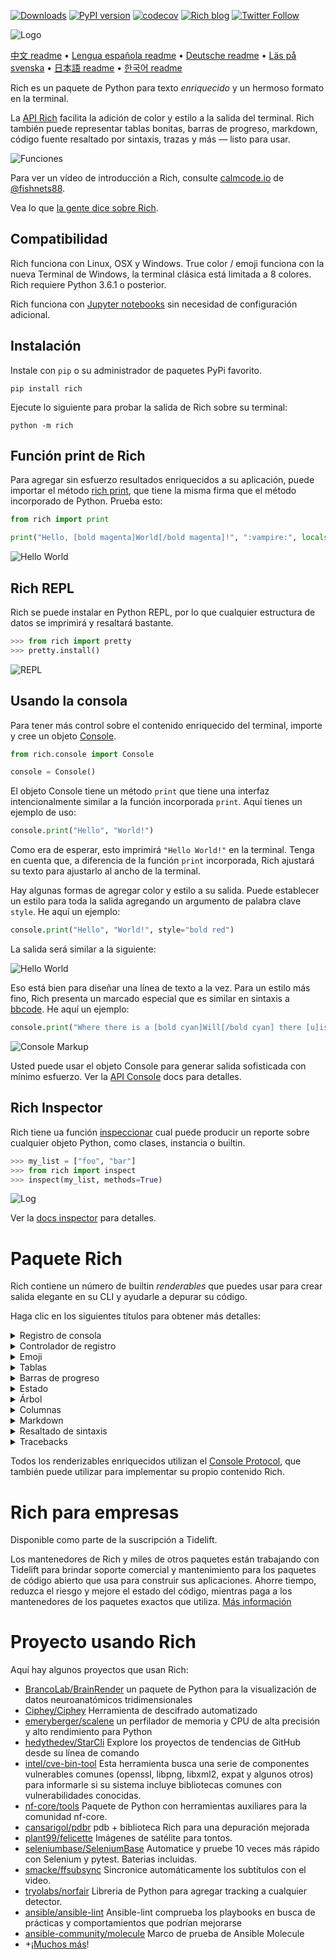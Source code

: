[![Downloads](https://pepy.tech/badge/rich/month)](https://pepy.tech/project/rich)
[![PyPI version](https://badge.fury.io/py/rich.svg)](https://badge.fury.io/py/rich)
[![codecov](https://codecov.io/gh/willmcgugan/rich/branch/master/graph/badge.svg)](https://codecov.io/gh/willmcgugan/rich)
[![Rich blog](https://img.shields.io/badge/blog-rich%20news-yellowgreen)](https://www.willmcgugan.com/tag/rich/)
[![Twitter Follow](https://img.shields.io/twitter/follow/willmcgugan.svg?style=social)](https://twitter.com/willmcgugan)

![Logo](https://github.com/willmcgugan/rich/raw/master/imgs/logo.svg)

[中文 readme](https://github.com/willmcgugan/rich/blob/master/README.cn.md) • [Lengua española readme](https://github.com/willmcgugan/rich/blob/master/README.es.md) • [Deutsche readme](https://github.com/willmcgugan/rich/blob/master/README.de.md) • [Läs på svenska](https://github.com/willmcgugan/rich/blob/master/README.sv.md) • [日本語 readme](https://github.com/willmcgugan/rich/blob/master/README.ja.md) • [한국어 readme](https://github.com/willmcgugan/rich/blob/master/README.kr.md)

Rich es un paquete de Python para texto _enriquecido_ y un hermoso formato en la terminal.

La [API Rich](https://rich.readthedocs.io/en/latest/) facilita la adición de color y estilo a la salida del terminal. Rich también puede representar tablas bonitas, barras de progreso, markdown, código fuente resaltado por sintaxis, trazas y más — listo para usar.

![Funciones](https://github.com/willmcgugan/rich/raw/master/imgs/features.png)

Para ver un vídeo de introducción a Rich, consulte [calmcode.io](https://calmcode.io/rich/introduction.html) de [@fishnets88](https://twitter.com/fishnets88).

Vea lo que [la gente dice sobre Rich](https://www.willmcgugan.com/blog/pages/post/rich-tweets/).

## Compatibilidad

Rich funciona con Linux, OSX y Windows. True color / emoji funciona con la nueva Terminal de Windows, la terminal clásica está limitada a 8 colores. Rich requiere Python 3.6.1 o posterior.

Rich funciona con [Jupyter notebooks](https://jupyter.org/) sin necesidad de configuración adicional.

## Instalación

Instale con `pip` o su administrador de paquetes PyPi favorito.

```
pip install rich
```

Ejecute lo siguiente para probar la salida de Rich sobre su terminal:

```
python -m rich
```

## Función print de Rich

Para agregar sin esfuerzo resultados enriquecidos a su aplicación, puede importar el método [rich print](https://rich.readthedocs.io/en/latest/introduction.html#quick-start), que tiene la misma firma que el método incorporado de Python. Prueba esto:

```python
from rich import print

print("Hello, [bold magenta]World[/bold magenta]!", ":vampire:", locals())
```

![Hello World](https://github.com/willmcgugan/rich/raw/master/imgs/print.png)

## Rich REPL

Rich se puede instalar en Python REPL, por lo que cualquier estructura de datos se imprimirá y resaltará bastante.

```python
>>> from rich import pretty
>>> pretty.install()
```

![REPL](https://github.com/willmcgugan/rich/raw/master/imgs/repl.png)

## Usando la consola

Para tener más control sobre el contenido enriquecido del terminal, importe y cree un objeto [Console](https://rich.readthedocs.io/en/latest/reference/console.html#rich.console.Console).

```python
from rich.console import Console

console = Console()
```

El objeto Console tiene un método `print` que tiene una interfaz intencionalmente similar a la función incorporada `print`. Aquí tienes un ejemplo de uso:

```python
console.print("Hello", "World!")
```

Como era de esperar, esto imprimirá `"Hello World!"` en la terminal. Tenga en cuenta que, a diferencia de la función `print` incorporada, Rich ajustará su texto para ajustarlo al ancho de la terminal.

Hay algunas formas de agregar color y estilo a su salida. Puede establecer un estilo para toda la salida agregando un argumento de palabra clave `style`. He aquí un ejemplo:

```python
console.print("Hello", "World!", style="bold red")
```

La salida será similar a la siguiente:

![Hello World](https://github.com/willmcgugan/rich/raw/master/imgs/hello_world.png)

Eso está bien para diseñar una línea de texto a la vez. Para un estilo más fino, Rich presenta un marcado especial que es similar en sintaxis a [bbcode](https://en.wikipedia.org/wiki/BBCode). He aquí un ejemplo:

```python
console.print("Where there is a [bold cyan]Will[/bold cyan] there [u]is[/u] a [i]way[/i].")
```

![Console Markup](https://github.com/willmcgugan/rich/raw/master/imgs/where_there_is_a_will.png)

Usted puede usar el objeto Console para generar salida sofisticada con mínimo esfuerzo. Ver la [API Console](https://rich.readthedocs.io/en/latest/console.html) docs para detalles.

## Rich Inspector

Rich tiene ua función [inspeccionar](https://rich.readthedocs.io/en/latest/reference/init.html?highlight=inspect#rich.inspect) cual puede producir un reporte sobre cualquier objeto Python, como clases, instancia o builtin.

```python
>>> my_list = ["foo", "bar"]
>>> from rich import inspect
>>> inspect(my_list, methods=True)
```

![Log](https://github.com/willmcgugan/rich/raw/master/imgs/inspect.png)

Ver la [docs inspector](https://rich.readthedocs.io/en/latest/reference/init.html#rich.inspect) para detalles.

# Paquete Rich

Rich contiene un número de builtin _renderables_ que puedes usar para crear salida elegante en su CLI y ayudarle a depurar su código.

Haga clic en los siguientes títulos para obtener más detalles:

<details>
<summary>Registro de consola</summary>

El objeto Console tiene un método `log()` que tiene una interfaz similar a `print()`, pero también muestra una columna para la hora actual y el archivo y la línea que realizó la llamada. De forma predeterminada, Rich resaltará la sintaxis de las estructuras de Python y de las cadenas de reproducción. Si registra una colección (es decir, un diccionario o una lista), Rich la imprimirá de forma bonita para que quepa en el espacio disponible. A continuación, se muestra un ejemplo de algunas de estas funciones.

```python
from rich.console import Console
console = Console()

test_data = [
    {"jsonrpc": "2.0", "method": "sum", "params": [None, 1, 2, 4, False, True], "id": "1",},
    {"jsonrpc": "2.0", "method": "notify_hello", "params": [7]},
    {"jsonrpc": "2.0", "method": "subtract", "params": [42, 23], "id": "2"},
]

def test_log():
    enabled = False
    context = {
        "foo": "bar",
    }
    movies = ["Deadpool", "Rise of the Skywalker"]
    console.log("Hello from", console, "!")
    console.log(test_data, log_locals=True)


test_log()
```

Lo anterior produce el siguiente resultado:

![Registro](https://github.com/willmcgugan/rich/raw/master/imgs/log.png)

Tenga en cuenta el argumento `log_locals`, que genera una tabla que contiene las variables locales donde se llamó al método log.

El método de registro podría usarse para iniciar sesión en el terminal para aplicaciones de larga ejecución, como servidores, pero también es una ayuda de depuración muy buena.

</details>
<details>
<summary>Controlador de registro</summary>

También puede usar la [Handler class](https://rich.readthedocs.io/en/latest/logging.html) incorporada  para formatear y colorear la salida del módulo de registro de Python. Aquí hay un ejemplo de la salida:

![Registro](https://github.com/willmcgugan/rich/raw/master/imgs/logging.png)
</details>

<details>
<summary>Emoji</summary>

Para insertar un emoji en la salida de la consola, coloque el nombre entre dos puntos. He aquí un ejemplo:

```python
>>> console.print(":smiley: :vampire: :pile_of_poo: :thumbs_up: :raccoon:")
😃 🧛 💩 👍 🦝
```

Utilice esta función con prudencia.
</details>

<details>
<summary>Tablas</summary>

Rich puede renderizar [tablas](https://rich.readthedocs.io/en/latest/tables.html) flexibles con caracteres de cuadro Unicode. Existe una gran variedad de opciones de formato para bordes, estilos, alineación de celdas, etc.

![table movie](https://github.com/willmcgugan/rich/raw/master/imgs/table_movie.gif)

La animación anterior se generó con [table_movie.py](https://github.com/willmcgugan/rich/blob/master/examples/table_movie.py) en el directorio de ejemplos.

Aquí hay un ejemplo de tabla más simple:

```python
from rich.console import Console
from rich.table import Table

console = Console()

table = Table(show_header=True, header_style="bold magenta")
table.add_column("Date", style="dim", width=12)
table.add_column("Title")
table.add_column("Production Budget", justify="right")
table.add_column("Box Office", justify="right")
table.add_row(
    "Dev 20, 2019", "Star Wars: The Rise of Skywalker", "$275,000,000", "$375,126,118"
)
table.add_row(
    "May 25, 2018",
    "[red]Solo[/red]: A Star Wars Story",
    "$275,000,000",
    "$393,151,347",
)
table.add_row(
    "Dec 15, 2017",
    "Star Wars Ep. VIII: The Last Jedi",
    "$262,000,000",
    "[bold]$1,332,539,889[/bold]",
)

console.print(table)
```

Esto produce la siguiente salida:

![table](https://github.com/willmcgugan/rich/raw/master/imgs/table.png)

Tenga en cuenta que el marcado de la consola se representa de la misma manera que `print()` y `log()`. De hecho, cualquier cosa que Rich pueda representar se puede incluir en los encabezados / filas (incluso en otras tablas).

La clase `Table` es lo suficientemente inteligente como para cambiar el tamaño de las columnas para que se ajusten al ancho disponible de la terminal, ajustando el texto según sea necesario. Este es el mismo ejemplo, con la terminal más pequeña que la tabla anterior:

![table2](https://github.com/willmcgugan/rich/raw/master/imgs/table2.png)

</details>

<details>
<summary>Barras de progreso</summary>

Rich puede representar varias barras de [progreso](https://rich.readthedocs.io/en/latest/progress.html) sin parpadeos para realizar un seguimiento de las tareas de larga duración.

Para un uso básico, envuelva cualquier secuencia en la función `track` e itere sobre el resultado. He aquí un ejemplo:

```python
from rich.progress import track

for step in track(range(100)):
    do_step(step)
```

No es mucho más difícil agregar varias barras de progreso. Aquí hay un ejemplo tomado de la documentación:

![progress](https://github.com/willmcgugan/rich/raw/master/imgs/progress.gif)

Las columnas pueden configurarse para mostrar los detalles que desee. Las columnas integradas incluyen porcentaje completado, tamaño de archivo, velocidad de archivo y tiempo restante. Aquí hay otro ejemplo que muestra una descarga en progreso:

![progress](https://github.com/willmcgugan/rich/raw/master/imgs/downloader.gif)

Para probar esto usted mismo, consulte [examples/downloader.py](https://github.com/willmcgugan/rich/blob/master/examples/downloader.py) que puede descargar varias URL simultáneamente mientras muestra el progreso.

</details>

<details>
<summary>Estado</summary>

Para situaciones en las que es difícil calcular el progreso, puede utilizar el método [status](https://rich.readthedocs.io/en/latest/reference/console.html#rich.console.Console.status) que mostrará una animación y un mensaje de "spinner". La animación no le impedirá usar la consola con normalidad. He aquí un ejemplo:

```python
from time import sleep
from rich.console import Console

console = Console()
tasks = [f"task {n}" for n in range(1, 11)]

with console.status("[bold green]Working on tasks...") as status:
    while tasks:
        task = tasks.pop(0)
        sleep(1)
        console.log(f"{task} complete")
```

Esto genera la siguiente salida en el terminal.

![status](https://github.com/willmcgugan/rich/raw/master/imgs/status.gif)

Las animaciones de spinner fueron tomadas de [cli-spinners](https://www.npmjs.com/package/cli-spinners). Puede seleccionar un spinner especificando el `spinner` parameter. Ejecute el siguiente comando para ver los valores disponibles:

```
python -m rich.spinner
```

El comando anterior genera la siguiente salida en la terminal:

![spinners](https://github.com/willmcgugan/rich/raw/master/imgs/spinners.gif)

</details>

<details>
<summary>Árbol</summary>

Rich genera un [tree](https://rich.readthedocs.io/en/latest/tree.html) con líneas de guía. Un árbol es ideal para mostrar una estructura de archivos, o cualquier otro dato jerárquico.

Las etiquetas del árbol pueden ser texto simple o cualquier otra cosa que Rich pueda mostar. Ejecuta lo siguiente para una demostración:

```
python -m rich.tree
```

Esto genera la siguiente salida:

![markdown](https://github.com/willmcgugan/rich/raw/master/imgs/tree.png)

Ver el ejemplo [tree.py](https://github.com/willmcgugan/rich/blob/master/examples/tree.py) para un script que muestra una vista de  árbol de cualquier directorio, similar a el comando de linux `tree`.

</details>

<details>
<summary>Columnas</summary>

Rich puede representar contenido en [columnas](https://rich.readthedocs.io/en/latest/columns.html) ordenadas con un ancho igual u óptimo. Aquí hay un clon muy básico del comando (MacOS / Linux) `ls` que muestra una lista de directorios en columnas:

```python
import os
import sys

from rich import print
from rich.columns import Columns

directory = os.listdir(sys.argv[1])
print(Columns(directory))
```

La siguiente captura de pantalla es el resultado del [ejemplo de columnas](https://github.com/willmcgugan/rich/blob/master/examples/columns.py) que muestra los datos extraídos de una API en columnas:

![columns](https://github.com/willmcgugan/rich/raw/master/imgs/columns.png)

</details>

<details>
<summary>Markdown</summary>

Rich puede renderizar [markdown](https://rich.readthedocs.io/en/latest/markdown.html) y hace un trabajo razonable al traducir el formato al terminal.

Para renderizar markdown, importe la clase `Markdown` y constrúyala con una cadena que contenga el código de markdown. Luego imprímalo en la consola. He aquí un ejemplo:

```python
from rich.console import Console
from rich.markdown import Markdown

console = Console()
with open("RICH_README.md") as readme:
    markdown = Markdown(readme.read())
console.print(markdown)
```

Esto producirá una salida similar a la siguiente:

![markdown](https://github.com/willmcgugan/rich/raw/master/imgs/markdown.png)

</details>

<details>
<summary>Resaltado de sintaxis</summary>

Rich usa el paquete [pygments](https://pygments.org/) para implementar [resaltado de sintaxis](https://rich.readthedocs.io/en/latest/syntax.html). El uso es similar a renderizar markdown; construya un objeto `Syntax` e imprímalo en la consola. He aquí un ejemplo:

```python
from rich.console import Console
from rich.syntax import Syntax

my_code = '''
def iter_first_last(values: Iterable[T]) -> Iterable[Tuple[bool, bool, T]]:
    """Iterate and generate a tuple with a flag for first and last value."""
    iter_values = iter(values)
    try:
        previous_value = next(iter_values)
    except StopIteration:
        return
    first = True
    for value in iter_values:
        yield first, False, previous_value
        first = False
        previous_value = value
    yield first, True, previous_value
'''
syntax = Syntax(my_code, "python", theme="monokai", line_numbers=True)
console = Console()
console.print(syntax)
```

Esto producirá el siguiente resultado:

![syntax](https://github.com/willmcgugan/rich/raw/master/imgs/syntax.png)

</details>

<details>
<summary>Tracebacks</summary>

Rich puede representar [tracebacks hermosos](https://rich.readthedocs.io/en/latest/traceback.html) que son más fáciles de leer y muestran más código que los tracebacks estándar de Python. Puede configurar Rich como el controlador tracebacks predeterminado para que todas las excepciones sin capturar sean procesadas por Rich.

Así es como se ve en OSX (similar en Linux):

![traceback](https://github.com/willmcgugan/rich/raw/master/imgs/traceback.png)

</details>

Todos los renderizables enriquecidos utilizan el [Console Protocol](https://rich.readthedocs.io/en/latest/protocol.html), que también puede utilizar para implementar su propio contenido Rich.

# Rich para empresas

Disponible como parte de la suscripción a Tidelift.

Los mantenedores de Rich y miles de otros paquetes están trabajando con Tidelift para brindar soporte comercial y mantenimiento para los paquetes de código abierto que usa para construir sus aplicaciones. Ahorre tiempo, reduzca el riesgo y mejore el estado del código, mientras paga a los mantenedores de los paquetes exactos que utiliza. [Más información](https://tidelift.com/subscription/pkg/pypi-rich?utm_source=pypi-rich&utm_medium=referral&utm_campaign=enterprise&utm_term=repo)

# Proyecto usando Rich

Aquí hay algunos proyectos que usan Rich:

- [BrancoLab/BrainRender](https://github.com/BrancoLab/BrainRender)
  un paquete de Python para la visualización de datos neuroanatómicos tridimensionales
- [Ciphey/Ciphey](https://github.com/Ciphey/Ciphey)
  Herramienta de descifrado automatizado
- [emeryberger/scalene](https://github.com/emeryberger/scalene)
  un perfilador de memoria y CPU de alta precisión y alto rendimiento para Python
- [hedythedev/StarCli](https://github.com/hedythedev/starcli)
  Explore los proyectos de tendencias de GitHub desde su línea de comando
- [intel/cve-bin-tool](https://github.com/intel/cve-bin-tool)
  Esta herramienta busca una serie de componentes vulnerables comunes (openssl, libpng, libxml2, expat y algunos otros) para informarle si su sistema incluye bibliotecas comunes con vulnerabilidades conocidas.
- [nf-core/tools](https://github.com/nf)
  Paquete de Python con herramientas auxiliares para la comunidad nf-core.
- [cansarigol/pdbr](https://github.com/cansarigol/pdbr)
  pdb + biblioteca Rich para una depuración mejorada
- [plant99/felicette](https://github.com/plant99/felicette)
  Imágenes de satélite para tontos.
- [seleniumbase/SeleniumBase](https://github.com/seleniumbase/SeleniumBase)
  Automatice y pruebe 10 veces más rápido con Selenium y pytest. Baterias incluidas.
- [smacke/ffsubsync](https://github.com/smacke/ffsubsync)
  Sincronice automáticamente los subtítulos con el video.
- [tryolabs/norfair](https://github.com/tryolabs/norfair)
  Libreria de Python para agregar tracking a cualquier detector.
- [ansible/ansible-lint](https://github.com/ansible/ansible-lint) Ansible-lint comprueba los playbooks en busca de prácticas y comportamientos que podrían mejorarse
- [ansible-community/molecule](https://github.com/ansible-community/molecule) Marco de prueba de Ansible Molecule
- +¡[Muchos más](https://github.com/willmcgugan/rich/network/dependents)!
